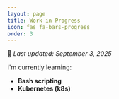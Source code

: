 ```yaml
---
layout: page
title: Work in Progress
icon: fas fa-bars-progress
order: 3
---
```


📅 *Last updated: September 3, 2025*

I'm currently learning:

- **Bash scripting**
- **Kubernetes (k8s)**

